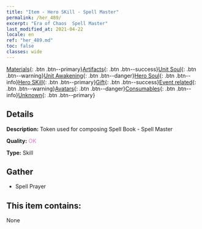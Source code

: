 ```yaml
---
title: "Item - Hero SKill - Spell Master"
permalink: /her_489/
excerpt: "Era of Chaos  Spell Master"
last_modified_at: 2021-04-22
locale: en
ref: "her_489.md"
toc: false
classes: wide
---
```

 [Materials](/Items/){: .btn .btn--primary}[Artifacts](/Items/Artifacts/){: .btn .btn--success}[Unit Soul](/Items/UnitSoul/){: .btn .btn--warning}[Unit Awakening](/Items/UnitAwakening/){: .btn .btn--danger}[Hero Soul](/Items/HeroSoul/){: .btn .btn--info}[Hero SKill](/Items/HeroSkill/){: .btn .btn--primary}[Gift](/Items/Gift/){: .btn .btn--success}[Event related](/Items/Events/){: .btn .btn--warning}[Avatars](/Items/Avatars/){: .btn .btn--danger}[Consumables](/Items/Consumables/){: .btn .btn--info}[Unknown](/Items/Unknown/){: .btn .btn--primary}

## Details
 **Description:** Token used for composing Spell Book - Spell Master

 **Quality:** <span style="color: #DA70D6">OK</span>

 **Type:** Skill

## Gather

*    Spell Prayer 

## This item contains:

  None


